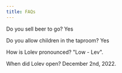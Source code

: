 ```yaml
---
title: FAQs
---
```


Do you sell beer to go?
Yes

Do you allow children in the taproom?
Yes

How is Lolev pronounced?
"Low - Lev".

When did Lolev open?
December 2nd, 2022.
